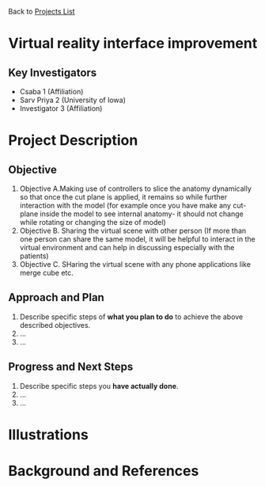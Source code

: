 Back to [Projects List](../../README.md#ProjectsList)

# Virtual reality interface improvement 

## Key Investigators

- Csaba 1 (Affiliation)
- Sarv Priya 2 (University of Iowa)
- Investigator 3 (Affiliation)

# Project Description

<!-- Currently, only one user can interact with virtual reality scene at one time limiting the sharing of scene between multiple users. Also, while using Virtual reality headsets, the headset works as a slicer to see the inside anatomy for example in heart. However for this we need to bring the model close to the headset and the moment you try to rotate or change size of model- that cut-plane is lost. -->

## Objective

<!-- Describe here WHAT you would like to achieve (what you will have as end result). -->

1. Objective A.Making use of controllers to slice the anatomy dynamically  so that once the cut plane is applied, it remains so while further interaction with the model (for example once you have make any cut-plane inside the model to see internal anatomy- it should not change while rotating or changing the size of model)
1. Objective B. Sharing the virtual scene with other person (If more than one person can share the same model, it will be helpful to interact in the virtual environment and can help in discussing especially with the patients)
1. Objective C. SHaring the virtual scene with any phone applications like merge cube etc.

## Approach and Plan

<!-- Describe here HOW you would like to achieve the objectives stated above. -->

1. Describe specific steps of **what you plan to do** to achieve the above described objectives.
1. ...
1. ...

## Progress and Next Steps

<!-- Update this section as you make progress, describing of what you have ACTUALLY DONE. If there are specific steps that you could not complete then you can describe them here, too. -->

1. Describe specific steps you **have actually done**.
1. ...
1. ...

# Illustrations

<!-- This is one cine 4D model with virtual reality scene that has nice example of cut-planes being maintained while further interacting with the models
https://drive.google.com/file/d/1ahwhjDRkpquo04mMinnnqra6nrKhw-De/view?usp=sharing
![Description of picture](Example2.jpg)
![Some more images](Example2.jpg)
-->

# Background and References

<!-- If you developed any software, include link to the source code repository. If possible, also add links to sample data, and to any relevant publications. -->
